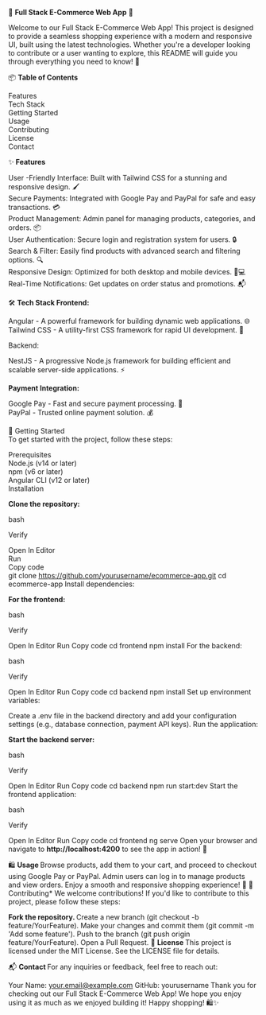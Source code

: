 🌟 <b>Full Stack E-Commerce Web App</b> 🌟<br />

Welcome to our Full Stack E-Commerce Web App! This project is designed to provide a seamless shopping experience with a modern and responsive UI, built using the latest technologies. Whether you're a developer looking to contribute or a user wanting to explore, this README will guide you through everything you need to know! 🚀

📦 <b>Table of Contents</b><br />

Features<br />
Tech Stack<br />
Getting Started<br />
Usage<br />
Contributing<br />
License<br />
Contact<br />

✨<b> Features </b> <br />

User -Friendly Interface: Built with Tailwind CSS for a stunning and responsive design. 🖌️ <br />
Secure Payments: Integrated with Google Pay and PayPal for safe and easy transactions. 💳<br />
Product Management: Admin panel for managing products, categories, and orders. 📦<br />
User Authentication: Secure login and registration system for users. 🔒<br />
Search & Filter: Easily find products with advanced search and filtering options. 🔍 <br />
Responsive Design: Optimized for both desktop and mobile devices. 📱💻 <br />
Real-Time Notifications: Get updates on order status and promotions. 📬 <br />

🛠️ <b>Tech Stack
Frontend: </b><br />

Angular - A powerful framework for building dynamic web applications. 🌐<br />
Tailwind CSS - A utility-first CSS framework for rapid UI development. 🎨 <br />

Backend: <br />

NestJS - A progressive Node.js framework for building efficient and scalable server-side applications. ⚡<br />

<b>Payment Integration:</b><br />

Google Pay - Fast and secure payment processing. 🏦<br />
PayPal - Trusted online payment solution. 💰<br />

🚀 Getting Started<br />
To get started with the project, follow these steps:

Prerequisites<br />
Node.js (v14 or later)<br />
npm (v6 or later)<br />
Angular CLI (v12 or later)<br />
Installation<br />

<b>Clone the repository: </b> <br />

bash<br />

Verify<br />

Open In Editor<br />
Run <br />
Copy code<br />
git clone https://github.com/yourusername/ecommerce-app.git
cd ecommerce-app
Install dependencies:

<b> For the frontend: </b>

bash

Verify

Open In Editor
Run
Copy code
cd frontend
npm install
For the backend:

bash

Verify

Open In Editor
Run
Copy code
cd backend
npm install
Set up environment variables:

Create a .env file in the backend directory and add your configuration settings (e.g., database connection, payment API keys).
Run the application:

<b>Start the backend server:</b>

bash

Verify

Open In Editor
Run
Copy code
cd backend
npm run start:dev
Start the frontend application:

bash

Verify

Open In Editor
Run
Copy code
cd frontend
ng serve
Open your browser and navigate to <b> http://localhost:4200</b> to see the app in action! 🎉

🛍️ <b> Usage </b>
Browse products, add them to your cart, and proceed to checkout using Google Pay or PayPal.
Admin users can log in to manage products and view orders.
Enjoy a smooth and responsive shopping experience! 🛒
🤝 Contributing*
We welcome contributions! If you'd like to contribute to this project, please follow these steps:

<b> Fork the repository. </b>
Create a new branch (git checkout -b feature/YourFeature).
Make your changes and commit them (git commit -m 'Add some feature').
Push to the branch (git push origin feature/YourFeature).
Open a Pull Request.
📄 <b> License </b>
This project is licensed under the MIT License. See the LICENSE file for details.

📬 <b> Contact </b>
For any inquiries or feedback, feel free to reach out:

Your Name: your.email@example.com
GitHub: yourusername
Thank you for checking out our Full Stack E-Commerce Web App! We hope you enjoy using it as much as we enjoyed building it! Happy shopping! 🛍️✨




